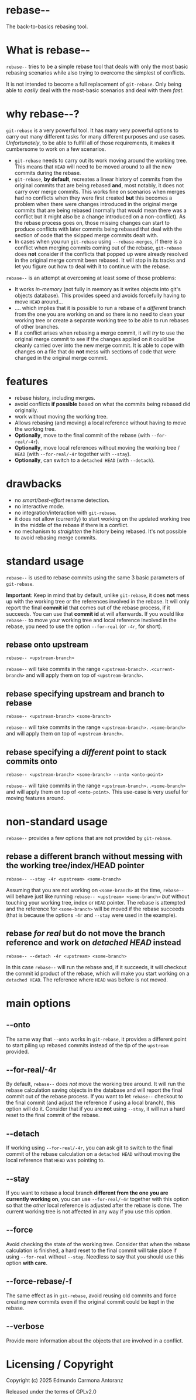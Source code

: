# rebase--

The back-to-basics rebasing tool.


# What is rebase--

`rebase--` tries to be a simple rebase tool that
deals with only the most basic rebasing scenarios
while also trying to overcome the simplest of 
conflicts.

It is not intended to become a full replacement of `git-rebase`. Only
being able to _easily_ deal with the most-basic scenarios and deal with
them _fast_.


# why rebase--?
`git-rebase` is a very powerful tool. It has many very powerful options to carry out many
different tasks for many different purposes and use cases. _Unfortunately_, to be able to
fulfill all of those requirements, it makes it cumbersome to work on a few scenarios.

- `git-rebase` needs to carry out its work moving around the working tree. This means
  that `HEAD` will need to be moved around to all the new commits during the rebase.
- `git-rebase`, **by default**, recreates a linear history of commits from the original
  commits that are being rebased **and**, most notably, it does not carry over merge commits.
  This works fine on scenarios when merges had no conflicts when they were first created **but**
  this becomes a problem when there were changes introduced in the original merge commits that
  are being rebased (normally that would mean there was a conflict but it might also be a change
  introduced on a non-conflict). As the rebase process goes on, those missing changes can start
  to produce conflicts with later commits being rebased that deal with the section
  of code that the skipped merge commits dealt with.
- In cases when you run `git-rebase` using `--rebase-merges`, if there is a conflict when
  merging commits coming out of the rebase, `git-rebase` does **not** consider if the conflicts
  that popped up were already resolved in the original merge commit been rebased. It will stop in
  its tracks and let you figure out how to deal with it to continue with the rebase.

`rebase--` is an attempt at overcoming at least some of those problems:

- It works _in-memory_ (not fully in memory as it writes objects into git's objects database).
  This provides speed and avoids forcefully having to move `HEAD` around...
- .... which implies that it is possible to run a rebase of a _different_ branch from the one you
  are working on and so there is no need to clean your working tree or create a separate working
  tree to be able to run rebases of other branches.
- If a conflict arises when rebasing a merge commit, it will _try_ to use the original
  merge commit to see if the changes applied on it could be cleanly carried over into the
  new merge commit. It is able to cope with changes on a file that do **not** mess with
  sections of code that were changed in the original merge commit.


# features
- rebase history, including merges.
- avoid conflicts **if possible** based on what the commits being rebased did originally.
- work without moving the working tree.
- Allows rebasing (and moving) a local reference without having to move the working tree.
- **Optionally**, move to the final commit of the rebase (with `--for-real/-4r`).
- **Optionally**, move local references without moving the working tree / `HEAD` (with `--for-real/-4r`
  together with `--stay`).
- **Optionally**, can switch to a `detached HEAD` (with `--detach`).


# drawbacks
- no _smart/best-effort_ rename detection.
- no interactive mode.
- no integration/interaction with `git-rebase`.
- it does not allow (currently) to start working on the updated working tree
  in the middle of the rebase if there is a conflict.
- no mechanism to _straighten_ the history being rebased. It's not possible to
  avoid rebasing merge commits.


# standard usage

`rebase--` is used to rebase commits using the same 3 basic parameters of `git-rebase`.

**Important**: Keep in mind that by default, unlike `git-rebase`, it does **not** mess up
with the working tree or the references involved in the rebase. It will only report the final
**commit id** that comes out of the rebase process, if it succeeds. You can use that **commit id**
at will afterwards. If you would like `rebase--` to move your working tree and local reference involved
in the rebase, you need to use the option `--for-real` (or `-4r`, for short).

## rebase onto upstream
```
rebase-- <upstream-branch>
```
`rebase--` will take commits in the range `<upstream-branch>..<current-branch>` and will
apply them on top of `<upstream-branch>`.

## rebase specifying upstream and branch to rebase
```
rebase-- <upstream-branch> <some-branch>
```
`rebase--` will take commits in the range `<upstream-branch>..<some-branch>` and will
apply them on top of `<upstream-branch>`.

## rebase specifying a _different_ point to stack commits onto
```
rebase-- <upstream-branch> <some-branch> --onto <onto-point>
```
`rebase--` will take commits in the range `<upstream-branch>..<some-branch>` and will
apply them on top of `<onto-point>`. This use-case is very useful for moving features around.


# non-standard usage
`rebase--` provides a few options that are not provided by `git-rebase`.

## rebase a different branch without messing with the working tree/index/HEAD pointer
```
rebase-- --stay -4r <upstream> <some-branch>
```
Assuming that you are not working on `<some-branch>` at the time, `rebase--` will behave just like
running `rebase-- <upstream> <some-branch>` _but_ without touching your working tree, index or
`HEAD` pointer. The rebase is attempted and the reference for `<some-branch>` will be moved if the
rebase succeeds (that is because the options `-4r` and `--stay` were used in the example).

## rebase _for real_ but do not move the branch reference and work on _detached HEAD_ instead
```
rebase-- --detach -4r <upstream> <some-branch>
```
In this case `rebase--` will run the rebase and, if it succeeds, it will checkout the commit id
product of the rebase, which will make you start working on a `detached HEAD`. The reference where
`HEAD` was before is not moved.


# main options

## --onto
The same way that `--onto` works in `git-rebase`, it provides a different point
to start piling up rebased commits instead of the tip of the `upstream` provided.

## --for-real/-4r
By default, `rebase--` does _not_ move the working tree around. It will run the
rebase calculation saving objects in the database and will report the final commit
out of the rebase process. If you want to let `rebase--` checkout to the final commit
(and adjust the reference if using a local branch), this option will do it. Consider that
if you are **not** using `--stay`, it will run a hard reset to the final commit of the rebase.

## --detach
If working using `--for-real/-4r`, you can ask git to switch to the final commit of the rebase
calculation on a `detached HEAD` without moving the local reference that `HEAD` was pointing to.

## --stay
If you want to rebase a local branch **different from the one you are currently working on**,
you can use `--for-real/-4r` together with this option so that the _other_ local reference is adjusted
after the rebase is done. The current working tree is not affected in any way if you use this option.

## --force
Avoid checking the state of the working tree. Consider that when the rebase calculation is finished, a hard
reset to the final commit will take place if using `--for-real` without `--stay`. Needless to say that
you should use this option **with care**.

## --force-rebase/-f
The same effect as in `git-rebase`, avoid reusing old commits and force creating new commits even if
the original commit could be kept in the rebase.

## --verbose
Provide more information about the objects that are involved in a conflict.

# Licensing / Copyright
Copyright (c) 2025 Edmundo Carmona Antoranz

Released under the terms of GPLv2.0
